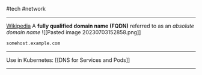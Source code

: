 #tech #network

---
[Wikipedia](https://en.wikipedia.org/wiki/Fully_qualified_domain_name)
A **fully qualified domain name (FQDN)**  referred to as an *absolute domain name*
![[Pasted image 20230703152858.png]]

`somehost.example.com`

---

Use in Kubernetes:
[[DNS for Services and Pods]]

---
